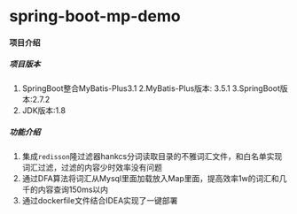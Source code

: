 # spring-boot-mp-demo

#### 项目介绍
##### 项目版本
1. SpringBoot整合MyBatis-Plus3.1
2.MyBatis-Plus版本: 3.5.1
3.SpringBoot版本:2.7.2
4. JDK版本:1.8

##### 功能介绍
1. 集成`redisson`隆过滤器hankcs分词读取目录的不雅词汇文件，和白名单实现词汇过滤，过滤的内容少时效率没有问题
2. 通过DFA算法将词汇从Mysql里面加载放入Map里面，提高效率1w的词汇和几千的内容查询150ms以内
3. 通过dockerfile文件结合IDEA实现了一键部署







